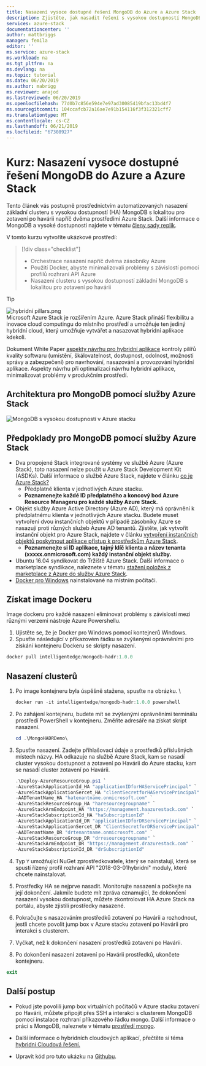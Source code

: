 ```yaml
---
title: Nasazení vysoce dostupné řešení MongoDB do Azure a Azure Stack | Dokumentace Microsoftu
description: Zjistěte, jak nasadit řešení s vysokou dostupností MongoDB do Azure a Azure Stack
services: azure-stack
documentationcenter: ''
author: mattbriggs
manager: femila
editor: ''
ms.service: azure-stack
ms.workload: na
ms.tgt_pltfrm: na
ms.devlang: na
ms.topic: tutorial
ms.date: 06/20/2019
ms.author: mabrigg
ms.reviewer: anajod
ms.lastreviewed: 06/20/2019
ms.openlocfilehash: 77d0b7c856e594e7e97ad30085419bfac13bd4f7
ms.sourcegitcommit: 104ccafcb72a16ae7e91b154116f3f312321cff7
ms.translationtype: MT
ms.contentlocale: cs-CZ
ms.lasthandoff: 06/21/2019
ms.locfileid: "67308927"
---
```

# <a name="tutorial-deploy-a-highly-available-mongodb-solution-to-azure-and-azure-stack"></a>Kurz: Nasazení vysoce dostupné řešení MongoDB do Azure a Azure Stack

Tento článek vás postupně prostřednictvím automatizovaných nasazení základní clusteru s vysokou dostupností (HA) MongoDB s lokalitou pro zotavení po havárii napříč dvěma prostředími Azure Stack. Další informace o MongoDB a vysoké dostupnosti najdete v tématu [členy sady replik](https://docs.mongodb.com/manual/core/replica-set-members/).

V tomto kurzu vytvoříte ukázkové prostředí:

> [!div class="checklist"]
> - Orchestrace nasazení napříč dvěma zásobníky Azure
> - Použití Docker, abyste minimalizovali problémy s závislostí pomocí profilů rozhraní API Azure
> - Nasazení clusteru s vysokou dostupností základní MongoDB s lokalitou pro zotavení po havárii


> [!Tip]  
> ![hybridní pillars.png](./media/azure-stack-solution-cloud-burst/hybrid-pillars.png)  
> Microsoft Azure Stack je rozšířením Azure. Azure Stack přináší flexibilitu a inovace cloud computingu do místního prostředí a umožňuje ten jediný hybridní cloud, který umožňuje vytvářet a nasazovat hybridní aplikace kdekoli.  
> 
> Dokument White Paper [aspekty návrhu pro hybridní aplikace](https://aka.ms/hybrid-cloud-applications-pillars) kontroly pilířů kvality softwaru (umístění, škálovatelnost, dostupnost, odolnost, možnosti správy a zabezpečení) pro navrhování, nasazování a provozování hybridní aplikace. Aspekty návrhu při optimalizaci návrhu hybridní aplikace, minimalizovat problémy v produkčním prostředí.



## <a name="architecture-for-mongodb-with-azure-stack"></a>Architektura pro MongoDB pomocí služby Azure Stack

![MongoDB s vysokou dostupností v Azure stacku](media/azure-stack-solution-mongdb-ha/image1.png)

## <a name="prerequisites-for-mongodb-with-azure-stack"></a>Předpoklady pro MongoDB pomocí služby Azure Stack

  - Dva propojené Stack integrované systémy ve službě Azure (Azure Stack), toto nasazení nelze použít u Azure Stack Development Kit (ASDKs). Další informace o službě Azure Stack, najdete v článku [co je Azure Stack?](https://azure.microsoft.com/overview/azure-stack/)
      - Předplatné klienta v jednotlivých Azure stacku.    
      - **Poznamenejte každé ID předplatného a koncový bod Azure Resource Manageru pro každé služby Azure Stack.**
  - Objekt služby Azure Active Directory (Azure AD), který má oprávnění k předplatnému klienta v jednotlivých Azure stacku. Budete muset vytvoření dvou instančních objektů v případě zásobníky Azure se nasazují proti různých služeb Azure AD tenantů. Zjistěte, jak vytvořit instanční objekt pro Azure Stack, najdete v článku [vytvoření instančních objektů poskytnout aplikace přístup k prostředkům Azure Stack](https://docs.microsoft.com/azure-stack/user/azure-stack-create-service-principals).    
      - **Poznamenejte si ID aplikace, tajný klíč klienta a název tenanta (xxxxx.onmicrosoft.com) každý instanční objekt služby.**
  - Ubuntu 16.04 syndikovat do Tržiště Azure Stack. Další informace o marketplace syndikace, naleznete v tématu [stažení položek z marketplace z Azure do služby Azure Stack](https://docs.microsoft.com/azure-stack/operator/azure-stack-download-azure-marketplace-item).
  - [Docker pro Windows](https://docs.docker.com/docker-for-windows/) nainstalované na místním počítači.

## <a name="get-the-docker-image"></a>Získat image Dockeru

Image dockeru pro každé nasazení eliminovat problémy s závislostí mezi různými verzemi nástroje Azure Powershellu.
1.  Ujistěte se, že je Docker pro Windows pomocí kontejnerů Windows.
2.  Spusťte následující v příkazovém řádku se zvýšenými oprávněními pro získání kontejneru Dockeru se skripty nasazení.
```powershell  
docker pull intelligentedge/mongodb-hadr:1.0.0
```

## <a name="deploy-the-clusters"></a>Nasazení clusterů

1.  Po image kontejneru byla úspěšně stažena, spusťte na obrázku. \

    ```powershell  
    docker run -it intelligentedge/mongodb-hadr:1.0.0 powershell
    ```

2.  Po zahájení kontejneru, budete mít se zvýšenými oprávněními terminálu prostředí PowerShell v kontejneru. Změňte adresáře na získat skript nasazení.

    ```powershell  
    cd .\MongoHADRDemo\
    ```

3.  Spusťte nasazení. Zadejte přihlašovací údaje a prostředků příslušných místech názvy. HA odkazuje na službě Azure Stack, kam se nasadí cluster vysokou dostupnost a zotavení po Havárii do Azure stacku, kam se nasadí cluster zotavení po Havárii.

    ```powershell
    .\Deploy-AzureResourceGroup.ps1 `
    -AzureStackApplicationId_HA "applicationIDforHAServicePrincipal" `
    -AzureStackApplicationSercet_HA "clientSecretforHAServicePrincipal" `
    -AADTenantName_HA "hatenantname.onmicrosoft.com" `
    -AzureStackResourceGroup_HA "haresourcegroupname" `
    -AzureStackArmEndpoint_HA "https://management.haazurestack.com" `
    -AzureStackSubscriptionId_HA "haSubscriptionId" `
    -AzureStackApplicationId_DR "applicationIDforDRServicePrincipal" `
    -AzureStackApplicationSercet_DR "ClientSecretforDRServicePrincipal" `
    -AADTenantName_DR "drtenantname.onmicrosoft.com" `
    -AzureStackResourceGroup_DR "drresourcegroupname" `
    -AzureStackArmEndpoint_DR "https://management.drazurestack.com" `
    -AzureStackSubscriptionId_DR "drSubscriptionId"
    ```

4.  Typ `Y` umožňující NuGet zprostředkovatele, který se nainstalují, která se spustí řízený profil rozhraní API "2018-03-01hybridní" moduly, které chcete nainstalovat.

5.  Prostředky HA se nejprve nasadit. Monitorujte nasazení a počkejte na její dokončení. Jakmile budete mít zpráva oznamující, že dokončení nasazení vysokou dostupnost, můžete zkontrolovat HA Azure Stack na portálu, abyste zjistili prostředky nasazené. 

6.  Pokračujte s nasazováním prostředků zotavení po Havárii a rozhodnout, jestli chcete povolit jump box v Azure stacku zotavení po Havárii pro interakci s clusterem.

7.  Vyčkat, než k dokončení nasazení prostředků zotavení po Havárii.

8.  Po dokončení nasazení zotavení po Havárii prostředků, ukončete kontejneru.

  ```powershell
  exit
  ```

## <a name="next-steps"></a>Další postup

  - Pokud jste povolili jump box virtuálních počítačů v Azure stacku zotavení po Havárii, můžete připojit přes SSH a interakci s clusterem MongoDB pomocí instalace rozhraní příkazového řádku mongo. Další informace o práci s MongoDB, naleznete v tématu [prostředí mongo](https://docs.mongodb.com/manual/mongo/).

  - Další informace o hybridních cloudových aplikací, přečtěte si téma [hybridní Cloudová řešení.](https://aka.ms/azsdevtutorials)

  - Upravit kód pro tuto ukázku na [Githubu](https://github.com/Azure-Samples/azure-intelligent-edge-patterns).